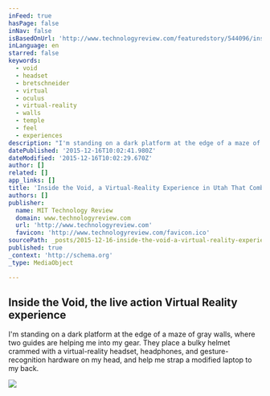 ```yaml
---
inFeed: true
hasPage: false
inNav: false
isBasedOnUrl: 'http://www.technologyreview.com/featuredstory/544096/inside-the-first-vr-theme-park/'
inLanguage: en
starred: false
keywords:
  - void
  - headset
  - bretschneider
  - virtual
  - oculus
  - virtual-reality
  - walls
  - temple
  - feel
  - experiences
description: "I'm standing on a dark platform at the edge of a maze of gray walls, where two guides are helping me into my gear. They place a bulky helmet crammed with a virtual-reality headset, headphones, and gesture-recognition hardware on my head, and help me strap a modified laptop to my back."
datePublished: '2015-12-16T10:02:41.980Z'
dateModified: '2015-12-16T10:02:29.670Z'
author: []
related: []
app_links: []
title: 'Inside the Void, a Virtual-Reality Experience in Utah That Combines Real Heat and Water with Animated Adventures | MIT Technology Review'
authors: []
publisher:
  name: MIT Technology Review
  domain: www.technologyreview.com
  url: 'http://www.technologyreview.com'
  favicon: 'http://www.technologyreview.com/favicon.ico'
sourcePath: _posts/2015-12-16-inside-the-void-a-virtual-reality-experience-in-utah-that-c.md
published: true
_context: 'http://schema.org'
_type: MediaObject

---
```

<article style=""><h1>Inside the Void, the live action Virtual Reality experience </h1><p>I'm standing on a dark platform at the edge of a maze of gray walls, where two guides are helping me into my gear. They place a bulky helmet crammed with a virtual-reality headset, headphones, and gesture-recognition hardware on my head, and help me strap a modified laptop to my back.</p><img src="http://www.technologyreview.com/sites/default/files/images/v2.thevoid.3.x730.jpg" /></article>